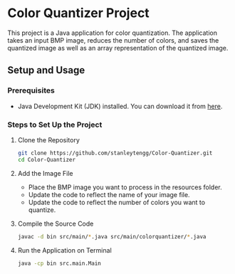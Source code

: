 # Color Quantizer Project

This project is a Java application for color quantization. The application takes an input BMP image, reduces the number of colors, and saves the quantized image as well as an array representation of the quantized image.

## Setup and Usage

### Prerequisites

- Java Development Kit (JDK) installed. You can download it from [here](https://www.oracle.com/java/technologies/javase-jdk11-downloads.html).

### Steps to Set Up the Project

1. Clone the Repository 

   ```sh
   git clone https://github.com/stanleytengg/Color-Quantizer.git
   cd Color-Quantizer
   ```
2. Add the Image File
   - Place the BMP image you want to process in the resources folder.
   - Update the code to reflect the name of your image file.
   - Update the code to reflect the number of colors you want to quantize.
     
3. Compile the Source Code
   ```sh
   javac -d bin src/main/*.java src/main/colorquantizer/*.java
   ```
4. Run the Application on Terminal
   ```sh
   java -cp bin src.main.Main
   ```